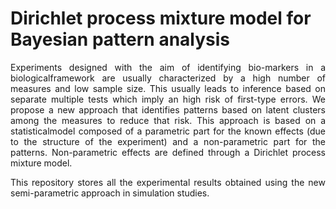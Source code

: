 # Dirichlet process mixture model for Bayesian pattern analysis
<div style="text-align: justify"> 

Experiments designed with the aim of identifying bio-markers in a biologicalframework are usually characterized by a high number of measures and low sample size. This usually leads to inference based on separate multiple tests which imply an high risk of first-type errors. We propose a new approach that identifies patterns based on latent clusters among the measures to reduce that risk. This approach is based on a statisticalmodel composed of a parametric part for the known effects (due to the structure of the experiment) and a non-parametric part for the patterns. Non-parametric effects are defined through a Dirichlet process mixture model. 

This repository stores all the experimental results obtained using the new semi-parametric approach in simulation studies. 

</div>

